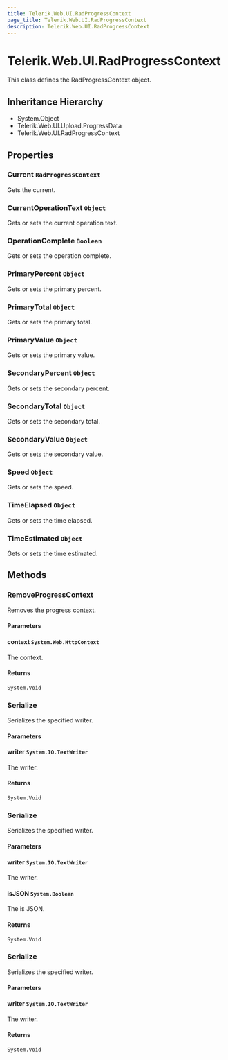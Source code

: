 ```yaml
---
title: Telerik.Web.UI.RadProgressContext
page_title: Telerik.Web.UI.RadProgressContext
description: Telerik.Web.UI.RadProgressContext
---
```


# Telerik.Web.UI.RadProgressContext

This class defines the RadProgressContext object.

## Inheritance Hierarchy

* System.Object
* Telerik.Web.UI.Upload.ProgressData
* Telerik.Web.UI.RadProgressContext

## Properties

###  Current `RadProgressContext`

Gets the current.

###  CurrentOperationText `Object`

Gets or sets the current operation text.

###  OperationComplete `Boolean`

Gets or sets the operation complete.

###  PrimaryPercent `Object`

Gets or sets the primary percent.

###  PrimaryTotal `Object`

Gets or sets the primary total.

###  PrimaryValue `Object`

Gets or sets the primary value.

###  SecondaryPercent `Object`

Gets or sets the secondary percent.

###  SecondaryTotal `Object`

Gets or sets the secondary total.

###  SecondaryValue `Object`

Gets or sets the secondary value.

###  Speed `Object`

Gets or sets the speed.

###  TimeElapsed `Object`

Gets or sets the time elapsed.

###  TimeEstimated `Object`

Gets or sets the time estimated.

## Methods

###  RemoveProgressContext

Removes the progress context.

#### Parameters

#### context `System.Web.HttpContext`

The context.

#### Returns

`System.Void` 

###  Serialize

Serializes the specified writer.

#### Parameters

#### writer `System.IO.TextWriter`

The writer.

#### Returns

`System.Void` 

###  Serialize

Serializes the specified writer.

#### Parameters

#### writer `System.IO.TextWriter`

The writer.

#### isJSON `System.Boolean`

The is JSON.

#### Returns

`System.Void` 

###  Serialize

Serializes the specified writer.

#### Parameters

#### writer `System.IO.TextWriter`

The writer.

#### Returns

`System.Void` 

